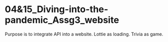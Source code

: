 # 04&15_Diving-into-the-pandemic_Assg3_website
Purpose is to integrate API into a website. Lottie as loading. Trivia as game.